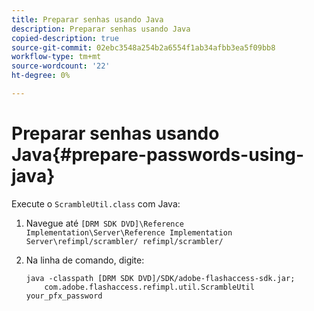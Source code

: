 ```yaml
---
title: Preparar senhas usando Java
description: Preparar senhas usando Java
copied-description: true
source-git-commit: 02ebc3548a254b2a6554f1ab34afbb3ea5f09bb8
workflow-type: tm+mt
source-wordcount: '22'
ht-degree: 0%

---
```


# Preparar senhas usando Java{#prepare-passwords-using-java}

Execute o `ScrambleUtil.class` com Java:

1. Navegue até `[DRM SDK DVD]\Reference Implementation\Server\Reference Implementation Server\refimpl/scrambler/ refimpl/scrambler/`
1. Na linha de comando, digite:

   ```
   java -classpath [DRM SDK DVD]/SDK/adobe-flashaccess-sdk.jar;  
       com.adobe.flashaccess.refimpl.util.ScrambleUtil your_pfx_password
   ```
